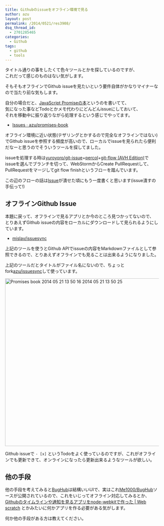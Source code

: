 ```yaml
---
title: Githubのissueをオフライン環境で見る
author: azu
layout: post
permalink: /2014/0521/res3908/
dsq_thread_id:
  - 2701285465
categories:
  - Github
tags:
  - github
  - tools
---
```

タイトル通りの事をしたくて色々ツールとかを探しているのですが、  
これだって感じのものはない気がします。

そもそもオフラインでGithub issueを見たいという要件自体がかなりマイナーなので当たり前な気もします。

自分の場合だと、[JavaScript Promiseの本][1]というのを書いてて、  
気になった事などTodoとかメモ代わりにどんどんissueにしておいて、  
それを移動中に振り返りながら処理するという感じでやってます。

*   [Issues · azu/promises-book][2]

オフライン環境に近い状態(テザリングとかするので完全なオフラインではない)でGithub issueを参照する頻度が高いので、ローカルでissueを見られたら便利だなーと思うのでそういうツールを探してました。

issueを処理する時は[yuroyoro/git-issue][3]+[percol][4]+[git-flow (AVH Edition)][5]でissueを選んでブランチを切って、WebStormからCreate PullRequestして、PullRequestをマージしてgit flow finishというフローを踏んでいます。





この辺のフローの話は[Issue][2]が潰せた頃にもう一度書くと思います(issue潰すの手伝って!)

## オフラインGithub Issue

本題に戻って、オフラインで見るアプリとか今のところ見つかってないので、  
とりあえずGithub issueの内容をローカルにダウンロードして見られるようにしています。

*   [mislav/issuesync][6]

上記のツールを使うとGithub APIでissueの内容をMarkdownファイルとして参照できるので、とりあえずオフラインでも見ることは出来るようになりました。

上記のツールだとタイトルがファイル名にないので、ちょっとfork[azu/issuesync][7]して使っています。

<img src="http://wordpress.local/wp-content/uploads/2014/05/Promises-book-2014-05-21-13-50-16-2014-05-21-13-50-25.png" alt="Promises book 2014 05 21 13 50 16 2014 05 21 13 50 25" title="Promises-book] 2014-05-21 13-50-16 2014-05-21 13-50-25.png" border="0" width="600" height="547" />

Github issueで `- [x]` というTodoをよく使っているのですが、これがオフラインでも更新できて、オンラインになったら更新出来るようなツールが欲しい。

## 他の手段

他の手段を考えてみると[BugHub][8]は結構いいUIで、実はこれ[Me1000/BugHub][9]ソースが公開されているので、これをいじってオフライン対応してみるとか、  
[Githubのタイムラインや通知を見るアプリをnode-webkitで作った | Web scratch][10] とかみたいに何かアプリを作る必要がある気がします。

何か他の手段がある方は教えてください。

 [1]: https://github.com/azu/promises-book "JavaScript Promiseの本"
 [2]: https://github.com/azu/Promises-book/issues?milestone=1&state=open "Issues · azu/promises-book"
 [3]: https://github.com/yuroyoro/git-issue "yuroyoro/git-issue"
 [4]: https://github.com/mooz/percol "percol"
 [5]: https://github.com/petervanderdoes/gitflow "git-flow (AVH Edition)"
 [6]: https://github.com/mislav/issuesync "mislav/issuesync"
 [7]: https://github.com/azu/issuesync "azu/issuesync"
 [8]: http://bughubapp.com/index.html "BugHub"
 [9]: https://github.com/me1000/bughub/ "Me1000/BugHub"
 [10]: http://efcl.info/2014/0430/res3872/ "Githubのタイムラインや通知を見るアプリをnode-webkitで作った | Web scratch"